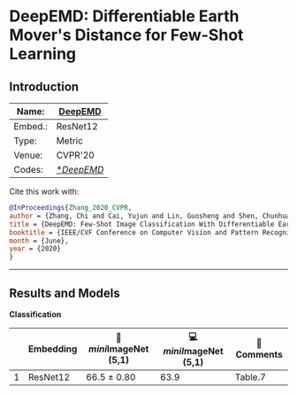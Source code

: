 # DeepEMD: Differentiable Earth Mover's Distance for Few-Shot Learning
## Introduction
| Name:    | [DeepEMD](https://ieeexplore.ieee.org/abstract/document/9930675)  |
|----------|-------------------------------|
| Embed.:  | ResNet12 |
| Type:    | Metric       |
| Venue:   | CVPR'20                      |
| Codes:   | [**DeepEMD*](https://github.com/icoz69/DeepEMD)  |

Cite this work with:
```bibtex
@InProceedings{Zhang_2020_CVPR,
author = {Zhang, Chi and Cai, Yujun and Lin, Guosheng and Shen, Chunhua},
title = {DeepEMD: Few-Shot Image Classification With Differentiable Earth Mover's Distance and Structured Classifiers},
booktitle = {IEEE/CVF Conference on Computer Vision and Pattern Recognition (CVPR)},
month = {June},
year = {2020}
}
```
---
## Results and Models

**Classification**

|   | Embedding | :book: *mini*ImageNet (5,1) | :computer: *miniI*mageNet (5,1) | :memo: Comments  |
|---|-----------|--------------------|--------------------|---|
| 1 | ResNet12 | 66.5 ± 0.80 | 63.9 | Table.7 |
